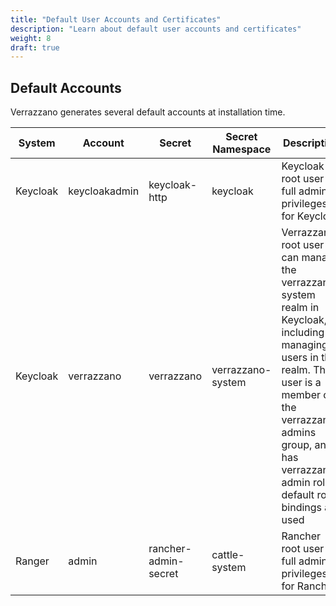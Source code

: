```yaml
---
title: "Default User Accounts and Certificates"
description: "Learn about default user accounts and certificates"
weight: 8
draft: true
---
```


## Default Accounts

Verrazzano generates several default accounts at installation time.

| System | Account | Secret | Secret Namespace | Description |
| ------ | ------- | ------ | ---------------- | ----------- |
| Keycloak | keycloakadmin | keycloak-http | keycloak | Keycloak root user - full admin privileges for Keycloak |
| Keycloak | verrazzano | verrazzano | verrazzano-system | Verrazzano root user - can manage the verrazzano-system realm in Keycloak, including managing users in that realm. This user is a member of the verrazzano-admins group, and has verrazzano-admin role if default role bindings are used |
| Ranger | admin | rancher-admin-secret | cattle-system | Rancher root user - full admin privileges for Rancher |
